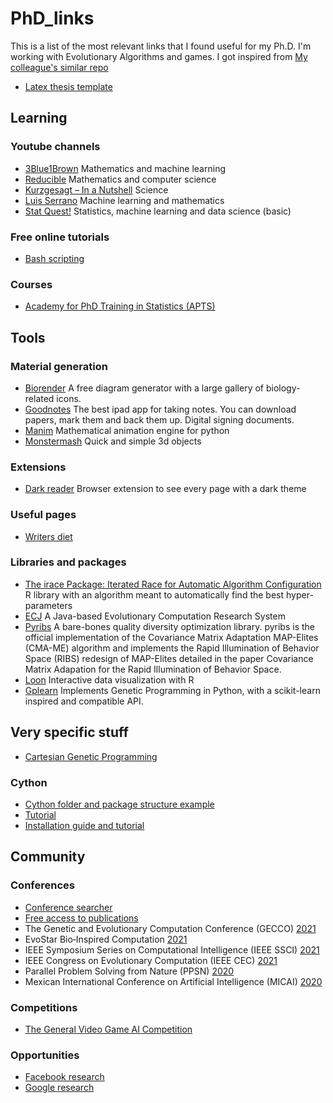 # PhD_links

This is a list of the most relevant links that I found useful for my Ph.D.
I'm working with Evolutionary Algorithms and games.
I got inspired from [My colleague's similar repo](https://github.com/brunaw/phd_resources)

- [Latex thesis template](https://www.latextemplates.com/template/masters-doctoral-thesis)

## Learning
### Youtube channels
- [3Blue1Brown](https://www.youtube.com/3blue1brown)
Mathematics and machine learning
- [Reducible](https://www.youtube.com/channel/UCK8XIGR5kRidIw2fWqwyHRA)
Mathematics and computer science
- [Kurzgesagt – In a Nutshell](https://www.youtube.com/user/Kurzgesagt)
Science
- [Luis Serrano](https://www.youtube.com/channel/UCgBncpylJ1kiVaPyP-PZauQ)
Machine learning and mathematics
- [Stat Quest!](https://www.youtube.com/user/joshstarmer)
Statistics, machine learning and data science (basic)

### Free online tutorials
- [Bash scripting](https://github.com/dairer/how-to-bash#function-arguments)

### Courses
- [Academy for PhD Training in Statistics (APTS)](https://warwick.ac.uk/fac/sci/statistics/apts)

## Tools

### Material generation
- [Biorender](https://www.youtube.com/channel/UCgBncpylJ1kiVaPyP-PZauQ)
A free diagram generator with a large gallery of biology-related icons.
- [Goodnotes](https://www.goodnotes.com/)
The best ipad app for taking notes. You can download papers, mark them and back them up. Digital signing documents.
- [Manim](https://github.com/malhotra5/Manim-Tutorial)
Mathematical animation engine for python
- [Monstermash](monstermash.zone)
Quick and simple 3d objects

### Extensions
- [Dark reader](https://darkreader.org/)
Browser extension to see every page with a dark theme

### Useful pages
- [Writers diet](https://writersdiet.com/test/)


### Libraries and packages
- [The irace Package: Iterated Race for Automatic Algorithm Configuration](https://iridia.ulb.ac.be/irace/)
R library with an algorithm meant to automatically find the best hyper-parameters
- [ECJ](https://cs.gmu.edu/~eclab/projects/ecj/)
A Java-based Evolutionary Computation Research System
- [Pyribs](https://docs.pyribs.org/en/latest/)
A bare-bones quality diversity optimization library. pyribs is the official implementation of the Covariance Matrix Adaptation MAP-Elites (CMA-ME) algorithm and implements the Rapid Illumination of Behavior Space (RIBS) redesign of MAP-Elites detailed in the paper Covariance Matrix Adapation for the Rapid Illumination of Behavior Space.
- [Loon](https://great-northern-diver.github.io/loon/)
Interactive data visualization with R
- [Gplearn](https://gplearn.readthedocs.io/en/stable/)
Implements Genetic Programming in Python, with a scikit-learn inspired and compatible API.

## Very specific stuff
- [Cartesian Genetic Programming](https://www.cartesiangp.com/)

### Cython
- [Cython folder and package structure example](https://github.com/FedericoStra/cython-package-example)
- [Tutorial](http://docs.cython.org/en/latest/src/tutorial/cython_tutorial.html)
- [Installation guide and tutorial](https://www.youtube.com/watch?v=-nXrJmI5JjU&list=PLMOobVGrchXNbTrmUb8_3yZNscK3rle3B)


## Community

### Conferences
- [Conference searcher](https://www.guide2research.com/)
- [Free access to publications](https://sci-hub.scihubtw.tw/)
- The Genetic and Evolutionary Computation Conference (GECCO) [2021](https://gecco-2021.sigevo.org/HomePage)
- EvoStar Bio‑Inspired Computation [2021](http://www.evostar.org/2021/)
- IEEE Symposium Series on Computational Intelligence (IEEE SSCI) [2021](https://attend.ieee.org/ssci-2021/)
- IEEE Congress on Evolutionary Computation (IEEE CEC) [2021](https://cec2021.mini.pw.edu.pl/en)
- Parallel Problem Solving from Nature (PPSN) [2020](https://ppsn2020.liacs.leidenuniv.nl/)
- Mexican International Conference on Artificial Intelligence (MICAI) [2020](http://www.micai.org/2020/)

### Competitions
- [The General Video Game AI Competition](http://www.gvgai.net/)

### Opportunities
- [Facebook research](https://research.fb.com/)
- [Google research](https://research.google/)
